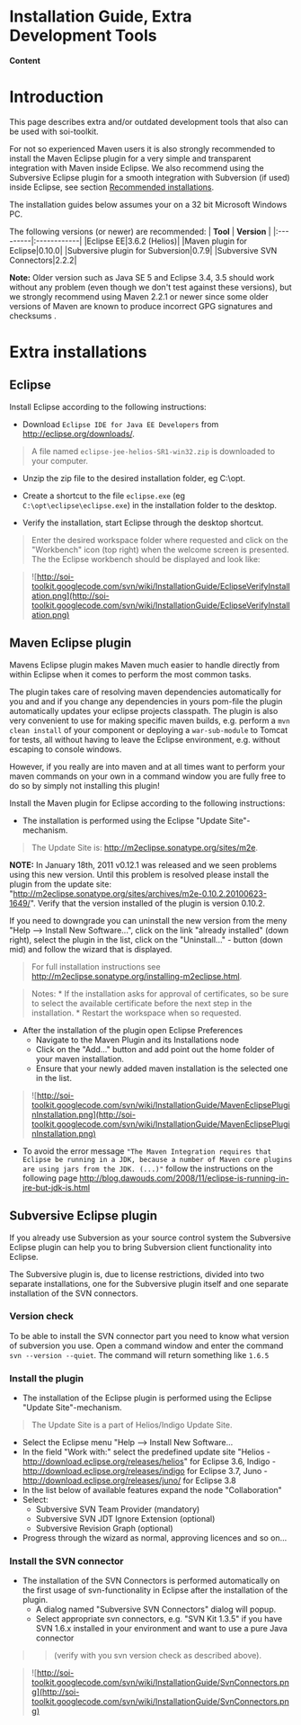 # Installation Guide, Extra Development Tools #

**Content**


# Introduction #

This page describes extra and/or outdated development tools that also can be used with soi-toolkit.

For not so experienced Maven users it is also strongly recommended to install the Maven Eclipse plugin for a very simple and transparent integration with Maven inside Eclipse.
We also recommend using the Subversive Eclipse plugin for a smooth integration with Subversion (if used) inside Eclipse, see section [Recommended installations](#Recommended_installations.md).


The installation guides below assumes your on a 32 bit Microsoft Windows PC.

The following versions (or newer) are recommended:
| **Tool** | **Version** |
|:---------|:------------|
|Eclipse EE|3.6.2 (Helios)|
|Maven plugin for Eclipse|0.10.0|
|Subversive plugin for Subversion|0.7.9|
|Subversive SVN Connectors|2.2.2|

**Note:** Older version such as Java SE 5 and Eclipse 3.4, 3.5 should work without any problem (even though we don't test against these versions), but we strongly recommend using Maven 2.2.1 or newer since some older versions of Maven are known to produce incorrect GPG signatures and checksums .

# Extra installations #

## Eclipse ##

Install Eclipse according to the following instructions:

  * Download  `Eclipse IDE for Java EE Developers` from http://eclipse.org/downloads/.
> A file named `eclipse-jee-helios-SR1-win32.zip` is downloaded to your computer.

  * Unzip the zip file to the desired installation folder, eg C:\opt.

  * Create a shortcut to the file `eclipse.exe` (eg `C:\opt\eclipse\eclipse.exe`) in the installation folder to the desktop.

  * Verify the installation, start Eclipse through the desktop shortcut.
> Enter the desired workspace folder where requested and click on the "Workbench" icon (top right) when the welcome screen is presented. The the Eclipse workbench should be displayed and look like:

> ![http://soi-toolkit.googlecode.com/svn/wiki/InstallationGuide/EclipseVerifyInstallation.png](http://soi-toolkit.googlecode.com/svn/wiki/InstallationGuide/EclipseVerifyInstallation.png)



## Maven Eclipse plugin ##

Mavens Eclipse plugin makes Maven much easier to handle directly from within Eclipse when it comes to perform the most common tasks.

The plugin takes care of resolving maven dependencies automatically for you and and if you change any dependencies in yours pom-file the plugin automatically updates your eclipse projects classpath.
The plugin is also very convenient to use for making specific maven builds, e.g. perform a `mvn clean install` of your component or deploying a `war-sub-module` to Tomcat for tests, all without having to leave the Eclipse environment, e.g. without escaping to console windows.

However, if you really are into maven and at all times want to perform your maven commands on your own in a command window you are fully free to do so by simply not installing this plugin!

Install the Maven plugin for Eclipse according to the following instructions:

  * The installation is performed using the Eclipse "Update Site"-mechanism.
> The Update Site is: http://m2eclipse.sonatype.org/sites/m2e.

**NOTE:** In January 18th, 2011 v0.12.1 was released and we seen problems using this new version. Until this problem is resolved please install the plugin from the update site: "http://m2eclipse.sonatype.org/sites/archives/m2e-0.10.2.20100623-1649/". Verify that the version installed of the plugin is version 0.10.2.

If you need to downgrade you can uninstall the new version from the meny "Help --> Install New Software...", click on the link "already installed" (down right), select the plugin in the list, click on the "Uninstall..." - button (down mid) and follow the wizard that is displayed.

> For full installation instructions see http://m2eclipse.sonatype.org/installing-m2eclipse.html.

> Notes:
    * If the installation asks for approval of certificates, so be sure to select the available certificate before the next step in the installation.
    * Restart the workspace when so requested.

  * After the installation of the plugin open Eclipse Preferences
    * Navigate to the Maven Plugin and its Installations node
    * Click on the "Add..." button and add point out the home folder of your maven installation.
    * Ensure that your newly added maven installation is the selected one in the list.

> ![http://soi-toolkit.googlecode.com/svn/wiki/InstallationGuide/MavenEclipsePluginInstallation.png](http://soi-toolkit.googlecode.com/svn/wiki/InstallationGuide/MavenEclipsePluginInstallation.png)

  * To avoid the error message `"The Maven Integration requires that Eclipse be running in a JDK, because a number of Maven core plugins are using jars from the JDK. (...)"` follow the instructions on the following page http://blog.dawouds.com/2008/11/eclipse-is-running-in-jre-but-jdk-is.html


## Subversive Eclipse plugin ##

If you already use Subversion as your source control system the Subversive Eclipse plugin can help you to bring  Subversion client functionality into Eclipse.

The Subversive plugin is, due to license restrictions, divided into two separate installations, one for the Subversive plugin itself and one separate installation of the SVN connectors.

### Version check ###
To be able to install the SVN connector part you need to know what version of subversion you use.
Open a command window and enter the command `svn --version --quiet`.
The command will return something like `1.6.5`

### Install the plugin ###
  * The installation of the Eclipse plugin is performed using the Eclipse "Update Site"-mechanism.
> The Update Site is a part of Helios/Indigo Update Site.
  * Select the Eclipse menu "Help --> Install New Software...
  * In the field "Work with:" select the predefined update site "Helios - http://download.eclipse.org/releases/helios" for Eclipse 3.6, Indigo - http://download.eclipse.org/releases/indigo for Eclipse 3.7, Juno - http://download.eclipse.org/releases/juno/ for Eclipse 3.8
  * In the list below of available features expand the node "Collaboration"
  * Select:
    * Subversive SVN Team Provider (mandatory)
    * Subversive SVN JDT Ignore Extension (optional)
    * Subversive Revision Graph (optional)
  * Progress through the wizard as normal, approving licences and so on...

### Install the SVN connector ###

  * The installation of the SVN Connectors is performed automatically on the first usage of svn-functionality in Eclipse after the installation of the plugin.
    * A dialog named "Subversive SVN Connectors" dialog will popup.
    * Select appropriate svn connectors, e.g. "SVN Kit 1.3.5" if you have SVN 1.6.x installed in your environment and want to use a pure Java connector
> > (verify with you svn version check as described above).


> ![http://soi-toolkit.googlecode.com/svn/wiki/InstallationGuide/SvnConnectors.png](http://soi-toolkit.googlecode.com/svn/wiki/InstallationGuide/SvnConnectors.png)